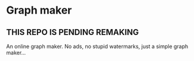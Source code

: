 # Graph maker
## THIS REPO IS PENDING REMAKING
An online graph maker. No ads, no stupid watermarks, just a simple graph maker...
